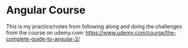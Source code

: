 # Angular Course
This is my practice/notes from following along and doing the challenges from the course on udemy.com: https://www.udemy.com/course/the-complete-guide-to-angular-2/
